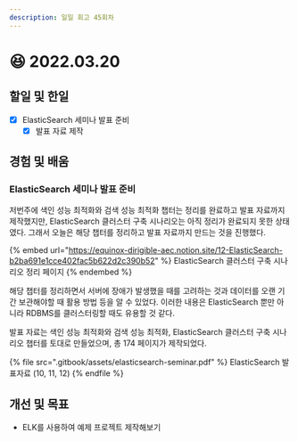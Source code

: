 ```yaml
---
description: 일일 회고 45회차
---
```


# 😆 2022.03.20

## 할일 및 한일

* [x] ElasticSearch 세미나 발표 준비
  * [x] 발표 자료 제작

## 경험 및 배움

### ElasticSearch 세미나 발표 준비

저번주에 색인 성능 최적화와 검색 성능 최적화 챕터는 정리를 완료하고 발표 자료까지 제작했지만, ElasticSearch 클러스터 구축 시나리오는 아직 정리가 완료되지 못한 상태였다. 그래서 오늘은 해당 챕터를 정리하고 발표 자료까지 만드는 것을 진행했다.

{% embed url="https://equinox-dirigible-aec.notion.site/12-ElasticSearch-b2ba691e1cce402fac5b622d2c390b52" %}
ElasticSearch 클러스터 구축 시나리오 정리 페이지
{% endembed %}



해당 챕터를 정리하면서 서버에 장애가 발생했을 때를 고려하는 것과 데이터를 오랜 기간 보관해야할 때 활용 방법 등을 알 수 있었다. 이러한 내용은 ElasticSearch 뿐만 아니라 RDBMS를 클러스터링할 때도 유용할 것 같다.

발표 자료는 색인 성능 최적화와 검색 성능 최적화, ElasticSearch 클러스터 구축 시나리오 챕터를 토대로 만들었으며,  총 174 페이지가 제작되었다.

{% file src=".gitbook/assets/elasticsearch-seminar.pdf" %}
ElasticSearch 발표자료 (10, 11, 12)
{% endfile %}

## 개선 및 목표

* ELK를 사용하여 예제 프로젝트 제작해보기
